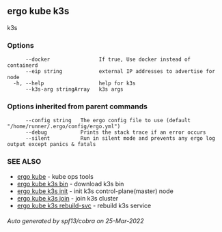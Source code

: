 ## ergo kube k3s

k3s

### Options

```
      --docker                If true, Use docker instead of containerd
      --eip string            external IP addresses to advertise for node
  -h, --help                  help for k3s
      --k3s-arg stringArray   k3s args
```

### Options inherited from parent commands

```
      --config string   The ergo config file to use (default "/home/runner/.ergo/config/ergo.yml")
      --debug           Prints the stack trace if an error occurs
      --silent          Run in silent mode and prevents any ergo log output except panics & fatals
```

### SEE ALSO

* [ergo kube](ergo_kube.md)	 - kube ops tools
* [ergo kube k3s bin](ergo_kube_k3s_bin.md)	 - download k3s bin
* [ergo kube k3s init](ergo_kube_k3s_init.md)	 - init k3s control-plane(master) node
* [ergo kube k3s join](ergo_kube_k3s_join.md)	 - join k3s cluster
* [ergo kube k3s rebuild-svc](ergo_kube_k3s_rebuild-svc.md)	 - rebuild k3s service

###### Auto generated by spf13/cobra on 25-Mar-2022
